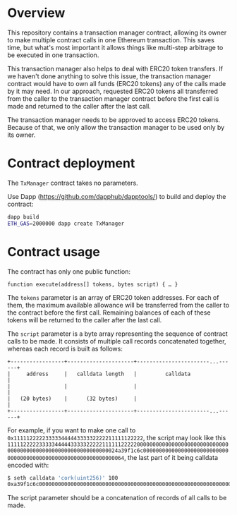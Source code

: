 Overview
========

This repository contains a transaction manager contract, allowing its owner
to make multiple contract calls in one Ethereum transaction. This saves time,
but what's most important it allows things like multi-step arbitrage to be
executed in one transaction. 

This transaction manager also helps to deal with ERC20 token transfers.
If we haven't done anything to solve this issue, the transaction manager contract
would have to own all funds (ERC20 tokens) any of the calls made by it may need.
In our approach, requested ERC20 tokens all transferred from the caller to
the transaction manager contract before the first call is made and returned
to the caller after the last call.

The transaction manager needs to be approved to access ERC20 tokens.
Because of that, we only allow the transaction manager to be used only by its owner. 


Contract deployment
===================

The `TxManager` contract takes no parameters.

Use Dapp (<https://github.com/dapphub/dapptools/>) to build and deploy
the contract:

```bash
dapp build
ETH_GAS=2000000 dapp create TxManager
```


Contract usage
==============

The contract has only one public function:

```
function execute(address[] tokens, bytes script) { … }
```

The `tokens` parameter is an array of ERC20 token addresses. For each of them,
the maximum available allowance will be transferred from the caller to the
contract before the first call. Remaining balances of each of these tokens
will be returned to the caller after the last call.

The `script` parameter is a byte array representing the sequence of
contract calls to be made. It consists of multiple call records concatenated
together, whereas each record is built as follows:

```
+-----------------+---------------------+-----------------------...------+
|     address     |   calldata length   |         calldata               |
|                 |                     |                                |
|   (20 bytes)    |      (32 bytes)     |                                |
+-----------------+---------------------+-----------------------...------+

```

For example, if you want to make one call to `0x11111222223333344444333332222211111122222`,
the script may look like this `111112222233333444443333322222111111222220000000000000000000000000000000000000000000000000000000000000024a39f1c6c0000000000000000000000000000000000000000000000000000000000000064`,
the last part of it being calldata encoded with:

```bash
$ seth calldata 'cork(uint256)' 100
0xa39f1c6c0000000000000000000000000000000000000000000000000000000000000064
```

The script parameter should be a concatenation of records of all calls to be made.
